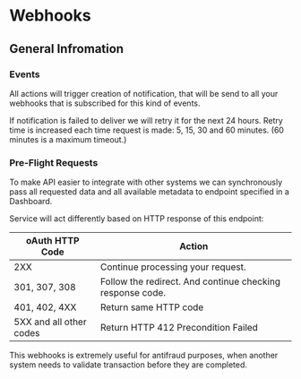 # Webhooks

## General Infromation

### Events

All actions will trigger creation of notification, that will be send to all your webhooks that is subscribed for this kind of events.

If notification is failed to deliver we will retry it for the next 24 hours. Retry time is increased each time request is made: 5, 15, 30 and 60 minutes. (60 minutes is a maximum timeout.)

### Pre-Flight Requests

To make API easier to integrate with other systems we can synchronously pass all requested data and all available metadata to endpoint specified in a Dashboard.

Service will act differently based on HTTP response of this endpoint:

oAuth HTTP Code | Action
--------- | -----------
2XX | Continue processing your request.
301, 307, 308 | Follow the redirect. And continue checking response code.
401, 402, 4XX | Return same HTTP code
5XX and all other codes | Return HTTP 412 Precondition Failed

This webhooks is extremely useful for antifraud purposes, when another system needs to validate transaction before they are completed.
